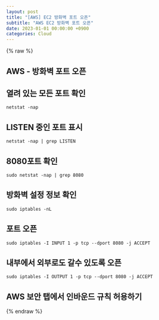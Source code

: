 ```yaml
---  
layout: post  
title: "[AWS] EC2 방화벽 포트 오픈"  
subtitle: "AWS EC2 방화벽 포트 오픈"  
date: 2023-01-01 00:00:00 +0900  
categories: Cloud  
---  
```

{% raw %}  
## AWS - 방화벽 포트 오픈  
  
## 열려 있는 모든 포트 확인  
	netstat -nap  
  
## LISTEN 중인 포트 표시  
	netstat -nap | grep LISTEN  
  
## 8080포트 확인  
	sudo netstat -nap | grep 8080  
  
## 방화벽 설정 정보 확인  
	sudo iptables -nL  
  
## 포트 오픈  
	sudo iptables -I INPUT 1 -p tcp --dport 8080 -j ACCEPT  
  
## 내부에서 외부로도 갈수 있도록 오픈  
	sudo iptables -I OUTPUT 1 -p tcp --dport 8080 -j ACCEPT  
  
## AWS 보안 탭에서 인바운드 규칙 허용하기  
  
{% endraw %}